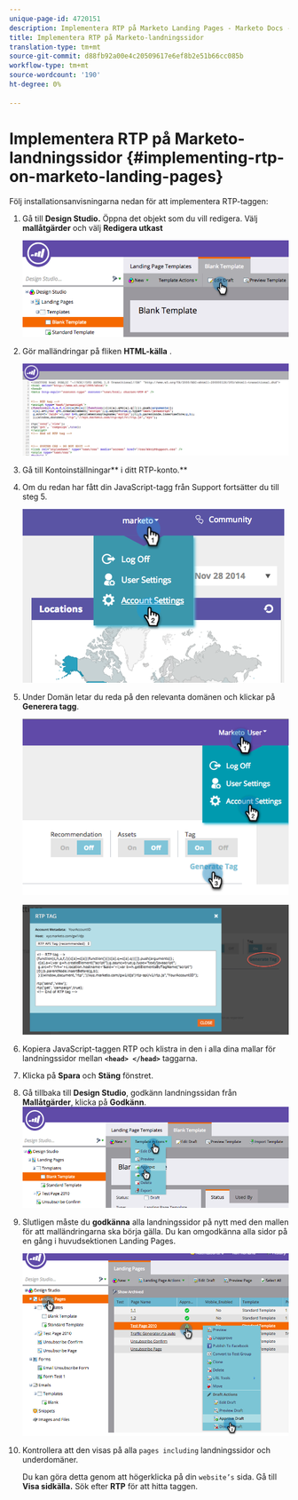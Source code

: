 ```yaml
---
unique-page-id: 4720151
description: Implementera RTP på Marketo Landing Pages - Marketo Docs - produktdokumentation
title: Implementera RTP på Marketo-landningssidor
translation-type: tm+mt
source-git-commit: d88fb92a00e4c20509617e6ef8b2e51b66cc085b
workflow-type: tm+mt
source-wordcount: '190'
ht-degree: 0%

---
```



# Implementera RTP på Marketo-landningssidor {#implementing-rtp-on-marketo-landing-pages}

Följ installationsanvisningarna nedan för att implementera RTP-taggen:

1. Gå till **Design Studio.** Öppna det objekt som du vill redigera. Välj **mallåtgärder** och välj **Redigera utkast**

   ![](assets/image2015-4-26-18-3a27-3a4.png)

1. Gör malländringar på fliken **HTML-källa** .

   ![](assets/image2015-4-26-18-3a28-3a17.png)

1. Gå till Kontoinställningar** i ditt RTP-konto.**

1. Om du redan har fått din JavaScript-tagg från Support fortsätter du till steg 5.

   ![](assets/image2014-11-30-15-3a19-3a21-2.png)

1. Under Domän letar du reda på den relevanta domänen och klickar på **Generera tagg**.

   ![](assets/image2015-4-26-18-3a27-3a35.png)

   ![](assets/image2014-11-30-15-3a20-3a17-2.png)

1. Kopiera JavaScript-taggen RTP och klistra in den i alla dina mallar för landningssidor mellan **`<head> </head>`** taggarna.
1. Klicka på **Spara** och **Stäng** fönstret.
1. Gå tillbaka till **Design Studio**, godkänn landningssidan från **Mallåtgärder**, klicka på **Godkänn**.\
   ![](assets/image2015-4-26-18-3a28-3a30.png)

1. Slutligen måste du **godkänna** alla landningssidor på nytt med den mallen för att malländringarna ska börja gälla. Du kan omgodkänna alla sidor på en gång i huvudsektionen Landing Pages.

   ![](assets/image2015-4-26-18-3a28-3a49.png)

1. Kontrollera att den visas på alla `pages including` landningssidor och underdomäner.

   Du kan göra detta genom att högerklicka på din `website’s` sida. Gå till **Visa sidkälla.** Sök efter **RTP** för att hitta taggen.
